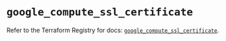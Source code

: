 # `google_compute_ssl_certificate`

Refer to the Terraform Registry for docs: [`google_compute_ssl_certificate`](https://registry.terraform.io/providers/hashicorp/google/5.26.0/docs/resources/compute_ssl_certificate).
